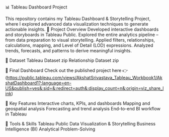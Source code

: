 📊 Tableau Dashboard Project

This repository contains my Tableau Dashboard & Storytelling Project, where I explored advanced data visualization techniques to generate actionable insights.
🔹 Project Overview
Developed interactive dashboards and storyboards in Tableau Public.
Explored the entire analytics pipeline – from data preparation to visual storytelling.
Applied filters, relationships, calculations, mapping, and Level of Detail (LOD) expressions.
Analyzed trends, forecasts, and patterns to derive meaningful insights.

🔹 Dataset
Tableau Dataset zip
Relationship Dataset zip

🔹 Final Dashboard
Check out the published project here 👉 (https://public.tableau.com/views/AkshatSrivastava_Tableau_Workbook1/AkshatDashboard1?:language=en-US&publish=yes&:sid=&:redirect=auth&:display_count=n&:origin=viz_share_link)

🔹 Key Features
Interactive charts, KPIs, and dashboards
Mapping and geospatial analysis
Forecasting and trend analysis
End-to-end BI workflow in Tableau

🔹 Tools & Skills
Tableau Public
Data Visualization & Storytelling
Business Intelligence (BI)
Analytical Problem-Solving
